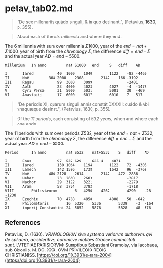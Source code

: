 # petav_tab02.md
>"De sex millenariis quádo singuli, & in quo desinant.", (Petavius, [1630](https://doi.org/10.3931/e-rara-2004), p. 355).

>About each of the *six millennia* and where they end.

The 6 millennia with sum over millennia $\Sigma1000$, year of the $end=nat+\Sigma1000$, year of birth from the *chronology* $\Sigma$, the difference $diff=end-\Sigma$ and the actual year $AD=end-5500$.
~~~					
Millenium	In anno			nat	S1000	end		S	diff	AD

I		Iared			40	1000	1040		1122	-82	-4460
II		Noë			308	2000	2308		2142	166	-3192
III		Ragau			99	3000	3099				-2401
IV		Aoth			23	4000	4023		4027	-4	-1477
V		Cyri Persæ		31	5000	5031		5001	30	-469
VI		Anastasij		17	6000	6017		6010	7	517
~~~

>"De periodis XI, quarum singuli annis constát DXXXII: quádo & vbi vnaquæque desinat.", (Petavius, 1630, p. 355).

>Of the *11 periods*, each consisting of *532 years*, when and where each one ends.

The 11 periods with sum over periods $\Sigma532$, year of the $end=nat+\Sigma532$, year of birth from the *chronology* $\Sigma$, the difference $diff=end-\Sigma$ and the actual year $AD=end-5500$.
~~~				
Period		In anno			nat	S532	nat+S532	S	diff	AD

I		Enos			97	532	629		625	4	-4871
II		Iared			130	1064	1194		1122	72	-4306
III		Lamech			142	1596	1738		1642	96	-3762
IV		Noë			486	2128	2614		2142	472	-2886
V		Heber			23	2660	2683				-2817
VI		Nachor			29	3192	3221				-2279
VII		Aram			58	3724	3782				-1718
VIII		Philistæorum		6	4256	4262		4290	-28	-1238
IX		Ezechiæ			70	4788	4858		4808	50	-642
X		Philometoris		16	5320	5336		5339	-3	-164
XI		imperij Constantini	24	5852	5876		5828	48	376
~~~

## References

Petavius, D. (1630). *VRANOLOGION sive systema variorvm authorvm. qvi de sphaera, ac sideribvs, eorvmove motibvs Graece commentati sunt*. LVTETIAE PARISIORVM: Sumptibus Sebastiani Cramoisy, via Iacobaea, sub Ciconiis. M. DC. XXX. CVM PRIVILEGIO REGIS CHRISTIANISS. [https://doi.org/10.3931/e-rara-2004](https://doi.org/10.3931/e-rara-2004)


